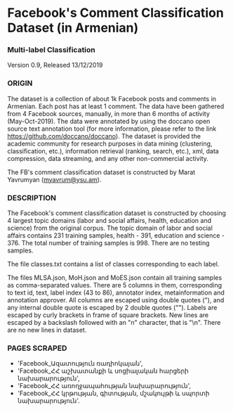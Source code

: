 # Facebook's Comment Classification Dataset (in Armenian)

### Multi-label Classification

Version 0.9, Released 13/12/2019


### ORIGIN

The dataset is a collection of about 1k Facebook posts and comments in Armenian. Each post has at least 1 comment. The data have been gathered from 4 Facebook sources, manually, in more than 6 months of activity (May-Oct-2019). The data were annotated by using the doccano open source text annotation tool (for more information, please refer to the link https://github.com/doccano/doccano). The dataset is provided the academic community for research purposes in data mining (clustering, classification, etc.), information retrieval (ranking, search, etc.), xml, data compression, data streaming, and any other non-commercial activity.

The FB's comment classification dataset is constructed by Marat Yavrumyan (myavrum@ysu.am).


### DESCRIPTION

The Facebook's comment classification dataset is constructed by choosing 4 largest topic domains (labor and social affairs, health, education and science) from the original corpus. The topic domain of labor and social affairs contains 231 training samples, health - 391, education and science - 376. The total number of training samples is 998. There are no testing samples.

The file classes.txt contains a list of classes corresponding to each label.

The files MLSA.json, MoH.json and MoES.json contain all training samples as comma-separated values. There are 5 columns in them, corresponding to text id, text, label index (43 to 86), annotator index, metainformation and annotation approver. All columns are escaped using double quotes ("), and any internal double quote is escaped by 2 double quotes (""). Labels are escaped by curly brackets in frame of square brackets. New lines are escaped by a backslash followed with an "n" character, that is "\n". There are no new lines in dataset.


### PAGES SCRAPED

* 'Facebook_Ազատություն ռադիոկայան',
* 'Facebook_ՀՀ աշխատանքի և սոցիալական հարցերի նախարարություն',
* 'Facebook_ՀՀ առողջապահության նախարարություն',
* 'Facebook_ՀՀ կրթության, գիտության, մշակույթի և սպորտի նախարարություն'.
